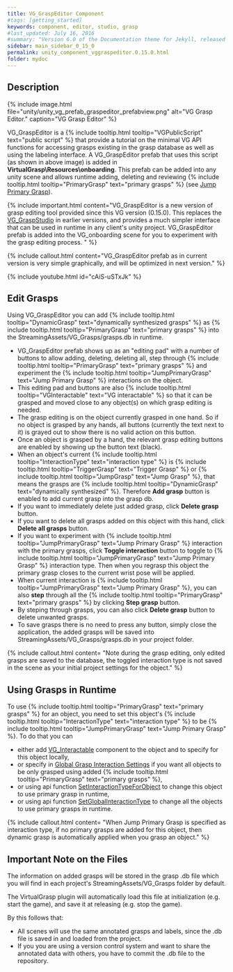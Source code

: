 ```yaml
---
title: VG_GraspEditor Component
#tags: [getting_started]
keywords: component, editor, studio, grasp
#last_updated: July 16, 2016
#summary: "Version 6.0 of the Documentation theme for Jekyll, released July 4, 2016, implements relative links so you can view the files offline or on any server without configuring urls and baseurls. Additionally, you can store pages in subdirectories. Templates for alerts and images are available."
sidebar: main_sidebar_0_15_0
permalink: unity_component_vggraspeditor.0.15.0.html
folder: mydoc
---
```


## Description 

{% include image.html file="unity/unity_vg_prefab_graspeditor_prefabview.png" alt="VG Grasp Editor." caption="VG Grasp Editor" %}

VG_GraspEditor is a {% include tooltip.html tooltip="VGPublicScript" text="public script" %} that provide a tutorial on the minimal VG API functions for accessing grasps existing in the grasp database as well as using the labeling interface. A VG_GraspEditor prefab that uses this script (as shown in above image) is added in **VirtualGrasp\Resources\onboarding**. This prefab can be added into any unity scene and allows runtime adding, deleting and reviewing {% include tooltip.html tooltip="PrimaryGrasp" text="primary grasps" %} (see [Jump Primary Grasp](grasp_interaction.0.15.0.html#grasp-interaction-type)). 

{% include important.html content="VG_GraspEditor is a new version of grasp editing tool provided since this VG version (0.15.0). This replaces the [VG_GraspStudio](unity_component_vggraspstudio.0.14.0.html) in earlier versions, and provides a much simpler interface that can be used in runtime in any client's unity project.
VG_GraspEditor prefab is added into the VG_onboarding scene for you to experiment with the grasp editing process. " %}

{% include callout.html content="VG_GraspEditor prefab as in current version is very simple graphically, and will be optimized in next version." %}

{% include youtube.html id="cAiS-uSTxJk" %}

## Edit Grasps

Using VG_GraspEditor you can add {% include tooltip.html tooltip="DynamicGrasp" text="dynamically synthesized grasps" %} as {% include tooltip.html tooltip="PrimaryGrasp" text="primary grasps" %} into the StreamingAssets/VG_Grasps/grasps.db in runtime. 

* VG_GraspEditor prefab shows up as an "editing pad" with a number of buttons to allow adding, deleting, deleting all, step through {% include tooltip.html tooltip="PrimaryGrasp" text="primary grasps" %} and experiment the {% include tooltip.html tooltip="JumpPrimaryGrasp" text="Jump Primary Grasp" %} interactions on the object.
* This editing pad and buttons are also {% include tooltip.html tooltip="VGInteractable" text="VG interactable" %} so that it can be grasped and moved close to any object(s) on which grasp editing is needed.
* The grasp editing is on the object currently grasped in one hand. So if no object is grasped by any hands, all buttons (currently the text next to it) is grayed out to show there is no valid action on this button.
* Once an object is grasped by a hand, the relevant grasp editing buttons are enabled by showing up the button text (black). 
* When an object's current {% include tooltip.html tooltip="InteractionType" text="interaction type" %} is {% include tooltip.html tooltip="TriggerGrasp" text="Trigger Grasp" %} or {% include tooltip.html tooltip="JumpGrasp" text="Jump Grasp" %}, that means the grasps are {% include tooltip.html tooltip="DynamicGrasp" text="dynamically synthesized" %}. Therefore **Add grasp** button is enabled to add current grasp into the grasp db.
* If you want to immediately delete just added grasp, click **Delete grasp** button. 
* If you want to delete all grasps added on this object with this hand, click **Delete all grasps** button.
* If you want to experiment with {% include tooltip.html tooltip="JumpPrimaryGrasp" text="Jump Primary Grasp" %} interaction with the primary grasps, click **Toggle interaction** button to toggle to {% include tooltip.html tooltip="JumpPrimaryGrasp" text="Jump Primary Grasp" %} interaction type. Then when you regrasp this object the primary grasp closes to the current wrist pose will be applied. 
* When current interaction is {% include tooltip.html tooltip="JumpPrimaryGrasp" text="Jump Primary Grasp" %}, you can also **step** through all the {% include tooltip.html tooltip="PrimaryGrasp" text="primary grasps" %} by clicking **Step grasp** button. 
* By steping through grasps, you can also click **Delete grasp** button to delete unwanted grasps.
* To save grasps there is no need to press any button, simply close the application, the added grasps will be saved into StreamingAssets/VG_Grasps/grasps.db in your project folder. 

{% include callout.html content= "Note during the grasp editing, only edited grasps are saved to the database, the toggled interaction type is not saved in the scene as your initial project settings for the object." %} 


## Using Grasps in Runtime

To use {% include tooltip.html tooltip="PrimaryGrasp" text="primary grasps" %} for an object, you need to set this object's {% include tooltip.html tooltip="InteractionType" text="interaction type" %} to be {% include tooltip.html tooltip="JumpPrimaryGrasp" text="Jump Primary Grasp" %}. To do that you can
* either add [VG_Interactable](unity_component_vginteractable.0.15.0.html) component to the object and to specify for this object locally, 
* or specify in [Global Grasp Interaction Settings](unity_component_myvirtualgrasp.0.15.0.html#global-grasp-interaction-settings) if you want all objects to be only grasped using added {% include tooltip.html tooltip="PrimaryGrasp" text="primary grasps" %},
* or using api function [SetInteractionTypeForObject](virtualgrasp_unityapi.0.15.0.html#vg_controllersetinteractiontypeforobject) to change this object to use primary grasp in runtime,
* or using api function [SetGlobalInteractionType](virtualgrasp_unityapi.0.15.0.html#vg_controllersetglobalinteractiontype) to change all the objects to use primary grasps in runtime.

{% include callout.html content= "When Jump Primary Grasp is specified as interaction type, if no primary grasps are added for this object, then dynamic grasp is automatically applied when you grasp an object." %} 


## Important Note on the Files

The information on added grasps will be stored in the grasp .db file which you will find in each project's StreamingAssets/VG_Grasps folder by default.

The VirtualGrasp plugin will automatically load this file at initialization (e.g. start the game), and save it at releasing (e.g. stop the game). 

By this follows that:

* All scenes will use the same annotated grasps and labels, since the .db file is saved in and loaded from the project.
* If you you are using a version control system and want to share the annotated data with others, you have to commit the .db file to the repository.

